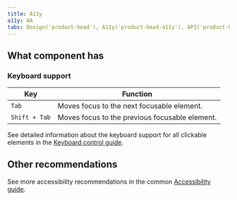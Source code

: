 ```yaml
---
title: A11y
a11y: AA
tabs: Design('product-head'), A11y('product-head-a11y'), API('product-head-api'), Example('product-head-code'), Changelog('product-head-changelog')
---
```


## What component has

### Keyboard support

| Key           | Function                                       |
| ------------- | ---------------------------------------------- |
| `Tab`         | Moves focus to the next focusable element.     |
| `Shift + Tab` | Moves focus to the previous focusable element. |

See detailed information about the keyboard support for all clickable elements in the [Keyboard control guide](/core-principles/a11y/a11y-keyboard).

## Other recommendations

See more accessibility recommendations in the common [Accessibility guide](/core-principles/a11y/a11y).
